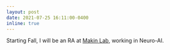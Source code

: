 ```yaml
---
layout: post
date: 2021-07-25 16:11:00-0400
inline: true
---
```


Starting Fall, I will be an RA at [Makin Lab](https://engineering.purdue.edu/MakinLab), working in Neuro-AI. 